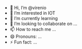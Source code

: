 - 👋 Hi, I’m @virenio
- 👀 I’m interested in IOT
- 🌱 I’m currently learning  
- 💞️ I’m looking to collaborate on ...
- 📫 How to reach me ...
- 😄 Pronouns: ...
- ⚡ Fun fact: ...

<!---
virenio/virenio is a ✨ special ✨ repository because its `README.md` (this file) appears on your GitHub profile.
You can click the Preview link to take a look at your changes.
--->
